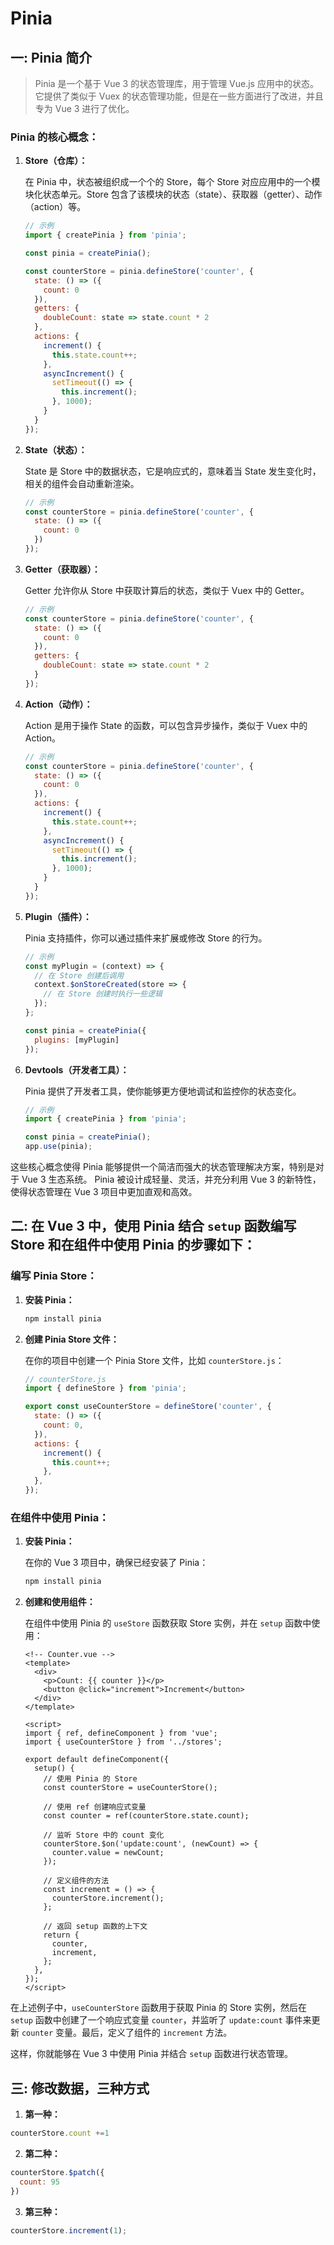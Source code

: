 # Pinia 
## 一: Pinia 简介
> Pinia 是一个基于 Vue 3 的状态管理库，用于管理 Vue.js 应用中的状态。它提供了类似于 Vuex 的状态管理功能，但是在一些方面进行了改进，并且专为 Vue 3 进行了优化。

### Pinia 的核心概念：

1. **Store（仓库）：**

   在 Pinia 中，状态被组织成一个个的 Store，每个 Store 对应应用中的一个模块化状态单元。Store 包含了该模块的状态（state）、获取器（getter）、动作（action）等。

   ```javascript
   // 示例
   import { createPinia } from 'pinia';

   const pinia = createPinia();

   const counterStore = pinia.defineStore('counter', {
     state: () => ({
       count: 0
     }),
     getters: {
       doubleCount: state => state.count * 2
     },
     actions: {
       increment() {
         this.state.count++;
       },
       asyncIncrement() {
         setTimeout(() => {
           this.increment();
         }, 1000);
       }
     }
   });
   ```

2. **State（状态）：**

   State 是 Store 中的数据状态，它是响应式的，意味着当 State 发生变化时，相关的组件会自动重新渲染。

   ```javascript
   // 示例
   const counterStore = pinia.defineStore('counter', {
     state: () => ({
       count: 0
     })
   });
   ```

3. **Getter（获取器）：**

   Getter 允许你从 Store 中获取计算后的状态，类似于 Vuex 中的 Getter。

   ```javascript
   // 示例
   const counterStore = pinia.defineStore('counter', {
     state: () => ({
       count: 0
     }),
     getters: {
       doubleCount: state => state.count * 2
     }
   });
   ```

4. **Action（动作）：**

   Action 是用于操作 State 的函数，可以包含异步操作，类似于 Vuex 中的 Action。

   ```javascript
   // 示例
   const counterStore = pinia.defineStore('counter', {
     state: () => ({
       count: 0
     }),
     actions: {
       increment() {
         this.state.count++;
       },
       asyncIncrement() {
         setTimeout(() => {
           this.increment();
         }, 1000);
       }
     }
   });
   ```

5. **Plugin（插件）：**

   Pinia 支持插件，你可以通过插件来扩展或修改 Store 的行为。

   ```javascript
   // 示例
   const myPlugin = (context) => {
     // 在 Store 创建后调用
     context.$onStoreCreated(store => {
       // 在 Store 创建时执行一些逻辑
     });
   };

   const pinia = createPinia({
     plugins: [myPlugin]
   });
   ```

6. **Devtools（开发者工具）：**

   Pinia 提供了开发者工具，使你能够更方便地调试和监控你的状态变化。

   ```javascript
   // 示例
   import { createPinia } from 'pinia';

   const pinia = createPinia();
   app.use(pinia);
   ```

这些核心概念使得 Pinia 能够提供一个简洁而强大的状态管理解决方案，特别是对于 Vue 3 生态系统。 Pinia 被设计成轻量、灵活，并充分利用 Vue 3 的新特性，使得状态管理在 Vue 3 项目中更加直观和高效。

## 二: 在 Vue 3 中，使用 Pinia 结合 `setup` 函数编写 Store 和在组件中使用 Pinia 的步骤如下：

### 编写 Pinia Store：

1. **安装 Pinia：**

   ```bash
   npm install pinia
   ```

2. **创建 Pinia Store 文件：**

   在你的项目中创建一个 Pinia Store 文件，比如 `counterStore.js`：

   ```javascript
   // counterStore.js
   import { defineStore } from 'pinia';

   export const useCounterStore = defineStore('counter', {
     state: () => ({
       count: 0,
     }),
     actions: {
       increment() {
         this.count++;
       },
     },
   });
   ```

### 在组件中使用 Pinia：

1. **安装 Pinia：**

   在你的 Vue 3 项目中，确保已经安装了 Pinia：

   ```bash
   npm install pinia
   ```

2. **创建和使用组件：**

   在组件中使用 Pinia 的 `useStore` 函数获取 Store 实例，并在 `setup` 函数中使用：

   ```vue
   <!-- Counter.vue -->
   <template>
     <div>
       <p>Count: {{ counter }}</p>
       <button @click="increment">Increment</button>
     </div>
   </template>

   <script>
   import { ref, defineComponent } from 'vue';
   import { useCounterStore } from '../stores';

   export default defineComponent({
     setup() {
       // 使用 Pinia 的 Store
       const counterStore = useCounterStore();

       // 使用 ref 创建响应式变量
       const counter = ref(counterStore.state.count);

       // 监听 Store 中的 count 变化
       counterStore.$on('update:count', (newCount) => {
         counter.value = newCount;
       });

       // 定义组件的方法
       const increment = () => {
         counterStore.increment();
       };

       // 返回 setup 函数的上下文
       return {
         counter,
         increment,
       };
     },
   });
   </script>
   ```

在上述例子中，`useCounterStore` 函数用于获取 Pinia 的 Store 实例，然后在 `setup` 函数中创建了一个响应式变量 `counter`，并监听了 `update:count` 事件来更新 `counter` 变量。最后，定义了组件的 `increment` 方法。

这样，你就能够在 Vue 3 中使用 Pinia 并结合 `setup` 函数进行状态管理。

## 三: 修改数据，三种方式
1. **第一种：**
```js
counterStore.count +=1
```

2. **第二种：**
```js
counterStore.$patch({
  count: 95
})
```

3. **第三种：**
```js
counterStore.increment(1);
```